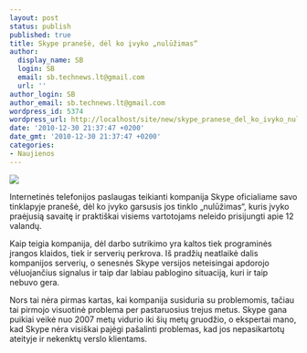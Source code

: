 ```yaml
---
layout: post
status: publish
published: true
title: Skype pranešė, dėl ko įvyko „nulūžimas“
author:
  display_name: SB
  login: SB
  email: sb.technews.lt@gmail.com
  url: ''
author_login: SB
author_email: sb.technews.lt@gmail.com
wordpress_id: 5374
wordpress_url: http://localhost/site/new/skype_pranese_del_ko_ivyko_nuluzimas/
date: '2010-12-30 21:37:47 +0200'
date_gmt: '2010-12-30 21:37:47 +0200'
categories:
- Naujienos
---
```

<div class="imgright"><img src="http://technews.lt/upload/skype-logo.jpg"  /></div>
<p>Internetinės telefonijos paslaugas teikianti kompanija Skype oficialiame savo tinklapyje pranešė, dėl ko įvyko garsusis jos tinklo „nulūžimas“, kuris įvyko praėjusią savaitę ir praktiškai visiems vartotojams neleido prisijungti apie 12 valandų.</p>
<p>Kaip teigia kompanija, dėl darbo sutrikimo yra kaltos tiek programinės įrangos klaidos, tiek ir serverių perkrova. Iš pradžių neatlaikė dalis kompanijos serverių, o senesnės Skype versijos neteisingai apdorojo vėluojančius signalus ir taip dar labiau pablogino situaciją, kuri ir taip nebuvo gera.</p>
<p>Nors tai nėra pirmas kartas, kai kompanija susiduria su problemomis, tačiau tai pirmojo visuotinė problema per pastaruosius trejus metus. Skype gana puikiai veikė nuo 2007 metų vidurio iki šių metų gruodžio, o ekspertai mano, kad Skype nėra visiškai pajėgi pašalinti problemas, kad jos nepasikartotų ateityje ir nekenktų verslo klientams.<br /></p>
